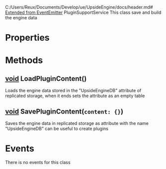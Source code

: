 C:/Users/Reux/Documents/Develop/ue/UpsideEngine/docs/header.md# [Extended from EventEmitter](EventEmitter.md) PluginSupportService 
This class save and build the engine data
 
# Properties



# Methods
## [void](https://create.roblox.com/docs/scripting/luau/nil) LoadPluginContent() 
 Loads the engine data stored in the "UpsideEngineDB" attribute of replicated storage, when it ends sets the attribute as an empty table
	
## [void](https://create.roblox.com/docs/scripting/luau/nil) SavePluginContent(`content: {}`) 
 Saves the engine data in replicated storage as attribute with the name "UpsideEngineDB" can be useful to create plugins
	


# Events
There is no events for this class


